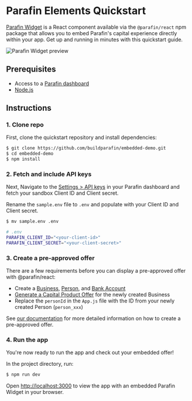 # Parafin Elements Quickstart

[Parafin Widget](https://docs.parafin.com/capital/present-offers/embedded/reference) is a React component available via the `@parafin/react` npm package that allows you to embed Parafin's capital experience directly within your app. Get up and running in minutes with this quickstart guide.

![Parafin Widget preview](/img/elements-preview.gif)

## Prerequisites

- Access to a [Parafin dashboard](https://dashboard.parafin.com)
- [Node.js](https://nodejs.org/en/)

## Instructions

### 1. Clone repo

First, clone the quickstart repository and install dependencies:

```bash
$ git clone https://github.com/buildparafin/embedded-demo.git
$ cd embedded-demo
$ npm install
```

### 2. Fetch and include API keys

Next, Navigate to the [Settings > API keys](https://dashboard.parafin.com/settings/api-keys) in your Parafin dashboard and fetch your sandbox Client ID and Client secret.

Rename the `sample.env` file to `.env` and populate with your Client ID and Client secret.

```bash
$ mv sample.env .env
```

```bash
# .env
PARAFIN_CLIENT_ID="<your-client-id>"
PARAFIN_CLIENT_SECRET="<your-client-secret>"
```

### 3. Create a pre-approved offer

There are a few requirements before you can display a pre-approved offer with @parafin/react:

- Create a [Business](https://docs.parafin.com/capital/share-data/methods/api#2-create-a-business), [Person](https://docs.parafin.com/capital/share-data/methods/api#3-create-a-person), and [Bank Account](https://docs.parafin.com/capital/share-data/methods/api#4-create-a-bank-account)
- [Generate a Capital Product Offer](https://docs.parafin.com/api#tag/Sandbox/operation/Generate%20Capital%20Product%20Offer) for the newly created Business
- Replace the `personId` in the `App.js` file with the ID from your newly created Person (`person_xxx`)

See [our documentation](https://docs.parafin.com/capital/present-offers/embedded/) for more detailed information on how to create a pre-approved offer.

### 4. Run the app

You're now ready to run the app and check out your embedded offer!

In the project directory, run:

```bash
$ npm run dev
```

Open [http://localhost:3000](http://localhost:3000) to view the app with an embedded Parafin Widget in your browser.
